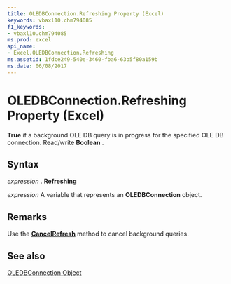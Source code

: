 ```yaml
---
title: OLEDBConnection.Refreshing Property (Excel)
keywords: vbaxl10.chm794085
f1_keywords:
- vbaxl10.chm794085
ms.prod: excel
api_name:
- Excel.OLEDBConnection.Refreshing
ms.assetid: 1fdce249-540e-3460-fba6-63b5f80a159b
ms.date: 06/08/2017
---
```



# OLEDBConnection.Refreshing Property (Excel)

 **True** if a background OLE DB query is in progress for the specified OLE DB connection. Read/write **Boolean** .


## Syntax

 _expression_ . **Refreshing**

 _expression_ A variable that represents an **OLEDBConnection** object.


## Remarks

Use the  **[CancelRefresh](Excel.OLEDBConnection.CancelRefresh.md)** method to cancel background queries.


## See also


[OLEDBConnection Object](Excel.OLEDBConnection.md)

